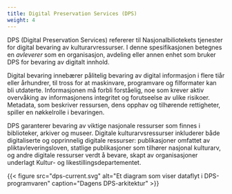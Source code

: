 ```yaml
---
title: Digital Preservation Services (DPS)
weight: 4
---
```


DPS (Digital Preservation Services) refererer til Nasjonalbiliotekets tjenester for digital bevaring av kulturarvressurser. 
I denne spesifikasjonen betegnes en *avleverer* som en organisasjon, avdeling eller annen enhet som bruker DPS for bevaring av digitalt innhold. 

Digital bevaring innebærer pålitelig bevaring av digital informasjon i flere tiår eller århundrer, til tross for at maskinvare, programvare og filformater kan bli utdaterte. 
Informasjonen må forbli forståelig, noe som krever aktiv overvåking av informasjonens integritet og forutseelse av ulike risikoer. 
Metadata, som beskriver ressursen, dens opphav og tilhørende rettigheter, spiller en nøkkelrolle i bevaringen.

DPS garanterer bevaring av viktige nasjonale ressurser som finnes i biblioteker, arkiver og museer. 
Digitale kulturarvsressurser inkluderer både digitaliserte og opprinnelig digitale ressurser: publikasjoner omfattet av pliktavleveringsloven, statlige publikasjoner som tilhører nasjonal kulturarv, og andre digitale ressurser verdt å bevare, skapt av organisasjoner underlagt Kultur- og likestillingsdepartementet.

{{< figure src="dps-current.svg" alt="Et diagram som viser dataflyt i DPS-programvaren" caption="Dagens DPS-arkitektur" >}}